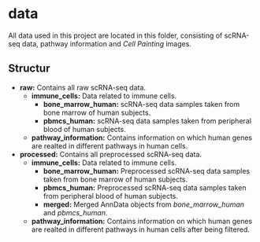 # data
All data used in this project are located in this folder, consisting of scRNA-seq data, pathway information and *Cell Painting* images.

## Structur
- **raw:** Contains all raw scRNA-seq data.
    - **immune_cells:** Data related to immune cells.
        - **bone_marrow_human:** scRNA-seq data samples taken from bone marrow of human subjects.
        - **pbmcs_human:** scRNA-seq data samples taken from peripheral blood of human subjects.
    - **pathway_information:** Contains information on which human genes are realted in different pathways in human cells.
- **processed:** Contains all preprocessed scRNA-seq data.
    - **immune_cells:** Data related to immune cells.
        - **bone_marrow_human:** Preprocessed scRNA-seq data samples taken from bone marrow of human subjects.
        - **pbmcs_human:** Preprocessed scRNA-seq data samples taken from peripheral blood of human subjects.
        - **merged:** Merged AnnData objects from *bone_marrow_human* and *pbmcs_human*.
    - **pathway_information:** Contains information on which human genes are realted in different pathways in human cells after being filtered.